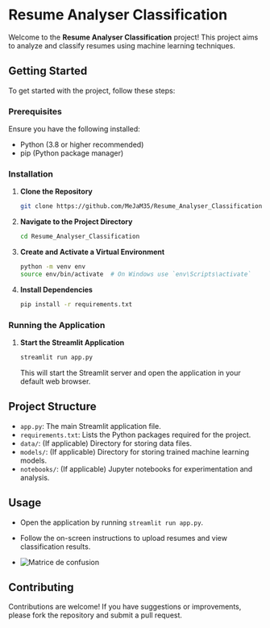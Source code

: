 
# Resume Analyser Classification

Welcome to the **Resume Analyser Classification** project! This project aims to analyze and classify resumes using machine learning techniques.

## Getting Started

To get started with the project, follow these steps:

### Prerequisites

Ensure you have the following installed:
- Python (3.8 or higher recommended)
- pip (Python package manager)

### Installation

1. **Clone the Repository**

   ```bash
   git clone https://github.com/MeJaM35/Resume_Analyser_Classification.git
   ```

2. **Navigate to the Project Directory**

   ```bash
   cd Resume_Analyser_Classification
   ```

3. **Create and Activate a Virtual Environment**

   ```bash
   python -m venv env
   source env/bin/activate  # On Windows use `env\Scripts\activate`
   ```

4. **Install Dependencies**

   ```bash
   pip install -r requirements.txt
   ```

### Running the Application

1. **Start the Streamlit Application**

   ```bash
   streamlit run app.py
   ```

   This will start the Streamlit server and open the application in your default web browser.

## Project Structure

- `app.py`: The main Streamlit application file.
- `requirements.txt`: Lists the Python packages required for the project.
- `data/`: (If applicable) Directory for storing data files.
- `models/`: (If applicable) Directory for storing trained machine learning models.
- `notebooks/`: (If applicable) Jupyter notebooks for experimentation and analysis.

## Usage

- Open the application by running `streamlit run app.py`.
- Follow the on-screen instructions to upload resumes and view classification results.

- ![Matrice de confusion](https://github.com/user-attachments/assets/4e386a2f-f323-4d67-a2c3-36f8a9aa55f9)

## Contributing

Contributions are welcome! If you have suggestions or improvements, please fork the repository and submit a pull request.



